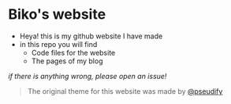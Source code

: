 # Biko's website
- Heya! this is my github website I have made
- in this repo you will find
  - Code files for the website
  - The pages of my blog
 
*if there is anything wrong, please open an issue!*

> The original theme for this website was made by [@pseudify](https://github.com/pseudify)
